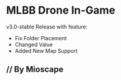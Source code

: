 # MLBB Drone In-Game
v3.0-stable Release with feature:
- Fix Folder Placement
- Changed Value
- Added New Map Support

## // By Mioscape
